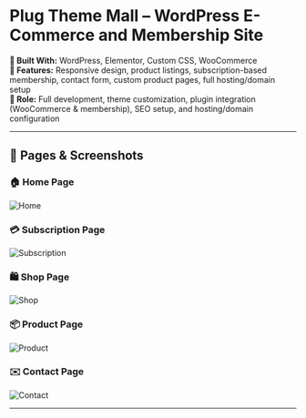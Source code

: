 # Plug Theme Mall – WordPress E-Commerce and Membership Site

**🧩 Built With:** WordPress, Elementor, Custom CSS, WooCommerce  
**📌 Features:** Responsive design, product listings, subscription-based membership, contact form, custom product pages, full hosting/domain setup  
**🎯 Role:** Full development, theme customization, plugin integration (WooCommerce & membership), SEO setup, and hosting/domain configuration

---

## 📸 Pages & Screenshots

### 🏠 Home Page
![Home](./screenshots/home.png)

### 💳 Subscription Page
![Subscription](./screenshots/subscription.png)

### 🛍️ Shop Page
![Shop](./screenshots/shop.png)

### 📦 Product Page
![Product](./screenshots/product.png)

### ✉️ Contact Page
![Contact](./screenshots/contact.png)

---
